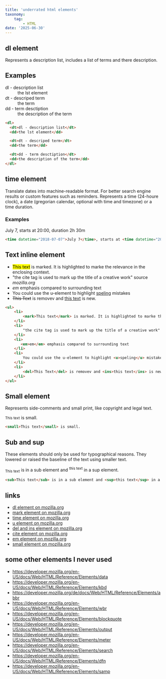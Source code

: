 ```yaml
---
title: 'underrated html elements'
taxonomy:
    tag:
        - HTML
date: '2025-06-30'
---
```


## dl element

Represents a description list, includes a list of terms and there description.

## Examples

<dl>
  <dt>dl - description list</dt>
  <dd>the lst element</dd>

  <dt>dt - descriped term</dt>
  <dd>the term</dd>

  <dt>dd - term desctiption</dt>
  <dd>the description of the term</dd>
</dl>

```html
<dl>
  <dt>dl - description list</dt>
  <dd>the lst element</dd>

  <dt>dt - descriped term</dt>
  <dd>the term</dd>

  <dt>dd - term desctiption</dt>
  <dd>the description of the term</dd>
</dl>
```


## time element

Translate dates into machine-readable format. For better search engine results or custom features such as reminders.
Represents a time (24-houre clock), a date (gregorian calendar, optional with time and timezone) or a time duration.

### Examples

<time datetime="2018-07-07">July 7</time>, starts at <time datetime="20:00">20:00</time>, duration <time datetime="PT2H30M">2h 30m</time>

```html
<time datetime="2018-07-07">July 7</time>, starts at <time datetime="20:00">20:00</time>, duration <time datetime="PT2H30M">2h 30m</time>
```

##  Text inline element

<ul>
    <li>
        <mark>This text</mark> is marked. It is highlighted to marke the relevance in the enclosing context.
    </li>
    <li>
        "the cite tag is used to mark up the title of a creative work" source <cite>mozilla.org</cite>
    </li>
    <li>
       <em>em</em> emphasis compared to surrounding text
    </li>
    <li>
        You could use the u-element to highlight <u>speling</u> mistakes<u></u>
    </li>
    <li>
        <del>This Text</del> is removev and <ins>this text</ins> is new.
    </li>
</ul>

```html
<ul>
    <li>
        <mark>This text</mark> is marked. It is highlighted to marke the relevance in the enclosing context.
    </li>
    <li>
        "the cite tag is used to mark up the title of a creative work" source <cite>mozilla.org</cite>
    </li>
    <li>
       <em>em</em> emphasis compared to surrounding text
    </li>
    <li>
        You could use the u-element to highlight <u>speling</u> mistakes<u></u>
    </li>
    <li>
        <del>This Text</del> is removev and <ins>this text</ins> is new.
    </li>
</ul>
```

## Small element

Represents side-comments and small print, like copyright and legal text.

<small>This text</small> is small.

```html
<small>This text</small> is small.
```

## Sub and sup

These elements should only be used for typographical reasons.
They lowered or raised the baseline of the text using smaller text.

<sub>This text</sub> is in a sub element and <sup>this text</sup> in a sup element.

```html
<sub>This text</sub> is in a sub element and <sup>this text</sup> in a sup element.
```


## links

- [dl element on mozilla.org](https://developer.mozilla.org/en-US/docs/Web/HTML/Reference/Elements/dl)
- [mark element on mozilla.org](https://developer.mozilla.org/en-US/docs/Web/HTML/Reference/Elements/mark)
- [time element on mozilla.org](https://developer.mozilla.org/en-US/docs/Web/HTML/Reference/Elements/time)
- [u element on mozilla.org](https://developer.mozilla.org/en-US/docs/Web/HTML/Reference/Elements/u)
- [del and ins element on mozilla.org](https://developer.mozilla.org/en-US/docs/Web/HTML/Reference/Elements/del)
- [cite element on mozilla.org](https://developer.mozilla.org/en-US/docs/Web/HTML/Reference/Elements/cite)
- [em element on mozilla.org](https://developer.mozilla.org/en-US/docs/Web/HTML/Reference/Elements/em)
- [small element on mozilla.org](https://developer.mozilla.org/en-US/docs/Web/HTML/Reference/Elements/small)

## some other elements I never used


- https://developer.mozilla.org/en-US/docs/Web/HTML/Reference/Elements/data
- https://developer.mozilla.org/en-US/docs/Web/HTML/Reference/Elements/kbd
- https://developer.mozilla.org/de/docs/Web/HTML/Reference/Elements/abbr
- https://developer.mozilla.org/en-US/docs/Web/HTML/Reference/Elements/wbr
- https://developer.mozilla.org/en-US/docs/Web/HTML/Reference/Elements/blockquote
- https://developer.mozilla.org/en-US/docs/Web/HTML/Reference/Elements/output
- https://developer.mozilla.org/en-US/docs/Web/HTML/Reference/Elements/meter
- https://developer.mozilla.org/en-US/docs/Web/HTML/Reference/Elements/search
- https://developer.mozilla.org/en-US/docs/Web/HTML/Reference/Elements/dfn
- https://developer.mozilla.org/en-US/docs/Web/HTML/Reference/Elements/samp